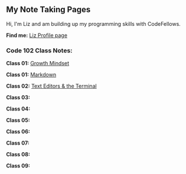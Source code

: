 ## My Note Taking Pages
Hi, I'm Liz and am building up my programming skills with CodeFellows.

**Find me:** [Liz Profile 
page](https://github.com/elizabethpurtell)

### Code 102 Class Notes:

**Class 01:** [Growth Mindset](https://elizabethpurtell.github.io/reading-notes/growth-mindset)

**Class 01:** [Markdown](https://elizabethpurtell.github.io/reading-notes/markdown)

**Class 02:** [Text Editors & the Terminal](https://elizabethpurtell.github.io/reading-notes/text-editors)

**Class 03:**

**Class 04:**

**Class 05:**

**Class 06:**

**Class 07:**

**Class 08:**

**Class 09:**


